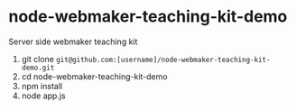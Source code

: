 node-webmaker-teaching-kit-demo
===============================

Server side webmaker teaching kit


1. git clone `git@github.com:[username]/node-webmaker-teaching-kit-demo.git`
2. cd node-webmaker-teaching-kit-demo
3. npm install
4. node app.js

